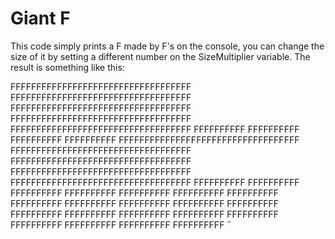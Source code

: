 # Giant F
This code simply prints a F made by F's on the console, you can change the size of it by setting a different number on the SizeMultiplier variable. The result is something like this:

FFFFFFFFFFFFFFFFFFFFFFFFFFFFFFFFFFF
FFFFFFFFFFFFFFFFFFFFFFFFFFFFFFFFFFF
FFFFFFFFFFFFFFFFFFFFFFFFFFFFFFFFFFF
FFFFFFFFFFFFFFFFFFFFFFFFFFFFFFFFFFF
FFFFFFFFFFFFFFFFFFFFFFFFFFFFFFFFFFF
FFFFFFFFFF
FFFFFFFFFF
FFFFFFFFFF
FFFFFFFFFF
FFFFFFFFFFFFFFFFFFFFFFFFFFFFFFFFFFF
FFFFFFFFFFFFFFFFFFFFFFFFFFFFFFFFFFF
FFFFFFFFFFFFFFFFFFFFFFFFFFFFFFFFFFF
FFFFFFFFFFFFFFFFFFFFFFFFFFFFFFFFFFF
FFFFFFFFFFFFFFFFFFFFFFFFFFFFFFFFFFF
FFFFFFFFFF
FFFFFFFFFF
FFFFFFFFFF
FFFFFFFFFF
FFFFFFFFFF
FFFFFFFFFF
FFFFFFFFFF
FFFFFFFFFF
FFFFFFFFFF
FFFFFFFFFF
FFFFFFFFFF
FFFFFFFFFF
FFFFFFFFFF
FFFFFFFFFF
FFFFFFFFFF
FFFFFFFFFF
FFFFFFFFFF
FFFFFFFFFF
FFFFFFFFFF
FFFFFFFFFF
FFFFFFFFFF
 
